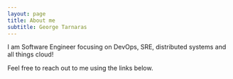 ```yaml
---
layout: page
title: About me
subtitle: George Tarnaras
---
```


I am Software Engineer focusing on DevOps, SRE, distributed systems and all things cloud!

Feel free to reach out to me using the links below.